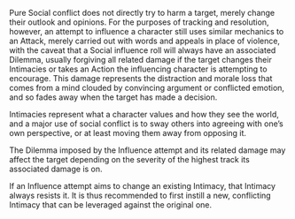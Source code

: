 Pure Social conflict does not directly try to harm a target, merely change their outlook and opinions. For the purposes of tracking and resolution, however, an attempt to influence a character still uses similar mechanics to an Attack, merely carried out with words and appeals in place of violence, with the caveat that a Social influence roll will always have an associated Dilemma, usually forgiving all related damage if the target changes their Intimacies or takes an Action the influencing character is attempting to encourage. This damage represents the distraction and morale loss that comes from a mind clouded by convincing argument or conflicted emotion, and so fades away when the target has made a decision.

Intimacies represent what a character values and how they see the world, and a major use of social conflict is to sway others into agreeing with one’s own perspective, or at least moving them away from opposing it.

The Dilemma imposed by the Influence attempt and its related damage may affect the target depending on the severity of the highest track its associated damage is on.

If an Influence attempt aims to change an existing Intimacy, that Intimacy always resists it. It is thus recommended to first instill a new, conflicting Intimacy that can be leveraged against the original one.